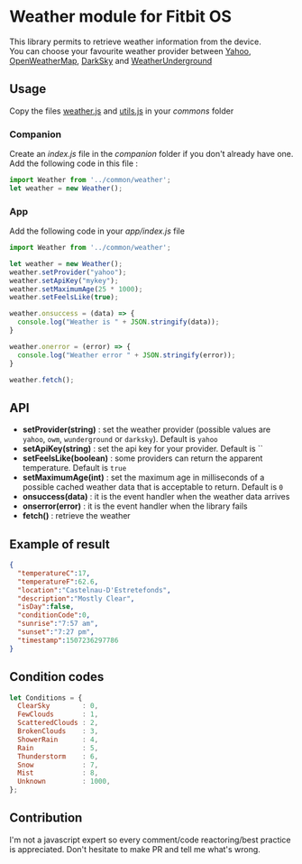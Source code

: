 # Weather module for Fitbit OS

This library permits to retrieve weather information from the device.  
You can choose your favourite weather provider between [Yahoo](https://query.yahooapis.com), [OpenWeatherMap](http://api.openweathermap.org), [DarkSky](https://api.darksky.net) and [WeatherUnderground](http://api.wunderground.com)

## Usage

Copy the files [weather.js](./common/weather.js) and [utils.js](./common/utils.js) in your *commons* folder

### Companion

Create an *index.js* file in the *companion* folder if you don't already have one.  
Add the following code in this file :

```javascript
import Weather from '../common/weather';
let weather = new Weather();
```
### App

Add the following code in your *app/index.js* file

```javascript
import Weather from '../common/weather';

let weather = new Weather();
weather.setProvider("yahoo"); 
weather.setApiKey("mykey");
weather.setMaximumAge(25 * 1000); 
weather.setFeelsLike(true);

weather.onsuccess = (data) => {
  console.log("Weather is " + JSON.stringify(data));
}

weather.onerror = (error) => {
  console.log("Weather error " + JSON.stringify(error));
}

weather.fetch();
```

## API

* **setProvider(string)** : set the weather provider (possible values are `yahoo`, `owm`, `wunderground` or `darksky`). Default is `yahoo`
* **setApiKey(string)** : set the api key for your provider. Default is ``
* **setFeelsLike(boolean)** : some providers can return the apparent temperature. Default is `true`
* **setMaximumAge(int)** : set the maximum age in milliseconds of a possible cached weather data that is acceptable to return. Default is `0`
* **onsuccess(data)** : it is the event handler when the weather data arrives
* **onserror(error)** : it is the event handler when the library fails
* **fetch()** : retrieve the weather

## Example of result
```json
{
  "temperatureC":17,
  "temperatureF":62.6,
  "location":"Castelnau-D'Estretefonds",
  "description":"Mostly Clear",
  "isDay":false,
  "conditionCode":0,
  "sunrise":"7:57 am",
  "sunset":"7:27 pm",
  "timestamp":1507236297786
}
```

## Condition codes
```javascript
let Conditions = {
  ClearSky        : 0,
  FewClouds       : 1,
  ScatteredClouds : 2,
  BrokenClouds    : 3,
  ShowerRain      : 4,
  Rain            : 5,
  Thunderstorm    : 6,
  Snow            : 7,
  Mist            : 8,
  Unknown         : 1000,
};
```

## Contribution

I'm not a javascript expert so every comment/code reactoring/best practice is appreciated. Don't hesitate to make PR and tell me what's wrong.
